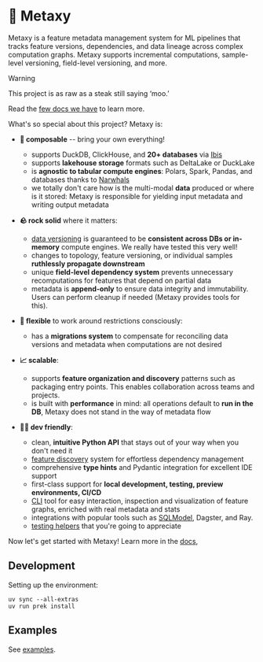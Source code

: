 # 🌌 Metaxy

Metaxy is a feature metadata management system for ML pipelines that tracks feature versions, dependencies, and data lineage across complex computation graphs. Metaxy supports incremental computations, sample-level versioning, field-level versioning, and more.

> [!WARNING]
> This project is as raw as a steak still saying ‘moo.’

Read the [few docs we have](https://anam-org.github.io/metaxy) to learn more.

What's so special about this project? Metaxy is:

- **🧩 composable** -- bring your own everything!

    - supports DuckDB, ClickHouse, and **20+ databases** via [Ibis](https://ibis-project.org/)
    - supports **lakehouse storage** formats such as DeltaLake or DuckLake
    - is **agnostic to tabular compute engines**: Polars, Spark, Pandas, and databases thanks to [Narwhals](https://narwhals-dev.github.io/narwhals/)
    - we totally don't care how is the multi-modal **data** produced or where is it stored: Metaxy is responsible for yielding input metadata and writing output metadata

- **🪨 rock solid** where it matters:

    - [data versioning](https://anam-org.github.io/metaxy/learn/data-versioning.md) is guaranteed to be **consistent across DBs or in-memory** compute engines. We really have tested this very well!
    - changes to topology, feature versioning, or individual samples **ruthlessly propagate downstream**
    - unique **field-level dependency system** prevents unnecessary recomputations for features that depend on partial data
    - metadata is **append-only** to ensure data integrity and immutability. Users can perform cleanup if needed (Metaxy provides tools for this).

- **🤸 flexible** to work around restrictions consciously:

    - has a **migrations system** to compensate for reconciling data versions and metadata when computations are not desired

- **📈 scalable**:

    - supports **feature organization and discovery** patterns such as packaging entry points. This enables collaboration across teams and projects.
    - is built with **performance** in mind: all operations default to **run in the DB**, Metaxy does not stand in the way of metadata flow

- **🧑‍💻 dev friendly**:

    - clean, **intuitive Python API** that stays out of your way when you don't need it
    - [feature discovery](https://anam-org.github.io/metaxy/learn/feature-discovery.md) system for effortless dependency management
    - comprehensive **type hints** and Pydantic integration for excellent IDE support
    - first-class support for **local development, testing, preview environments, CI/CD**
    - [CLI](https://anam-org.github.io/metaxy/reference/cli.md) tool for easy interaction, inspection and visualization of feature graphs, enriched with real metadata and stats
    - integrations with popular tools such as [SQLModel](https://anam-org.github.io/metaxy/learn/integrations/sqlmodel.md), Dagster, and Ray.
    - [testing helpers](https://anam-org.github.io/metaxy/learn/testing.md) that you're going to appreciate

Now let's get started with Metaxy! Learn more in the [docs](https://anam-org.github.io/metaxy/),

## Development

Setting up the environment:

```shell
uv sync --all-extras
uv run prek install
```

## Examples

See [examples](https://github.com/anam-org/metaxy/tree/main/examples).
